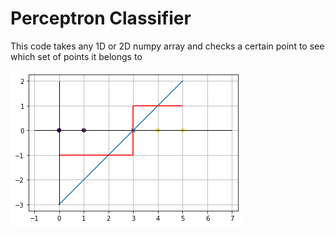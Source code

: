 # Perceptron Classifier
This code takes any 1D or 2D numpy array and checks a certain point to see which set of points it belongs to

![Image](PerceptronFigure.png "icon")
